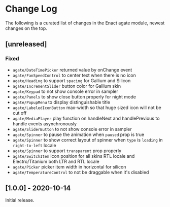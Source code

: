 # Change Log

The following is a curated list of changes in the Enact agate module, newest changes on the top.

## [unreleased]
 
### Fixed
- `agate/DateTimePicker` returned value by onChange event
- `agate/FanSpeedControl` to center text when there is no icon
- `agate/Heading` to support `spacing` for Gallium and Silicon
- `agate/IncrementSlider` button color for Gallium skin
- `agate/Keypad` to not show console error in sampler
- `agate/Panels` to show close button properly for night mode
- `agate/PopupMenu` to display distinguishable title
- `agate/LabeledIconButton` max-width so that huge sized icon will not be cut off
- `agate/MediaPlayer` play function on handleNext and handlePrevious to handle events asynchronously
- `agate/SliderButton` to not show console error in sampler
- `agate/Spinner` to pause the animation when `paused` prop is true
- `agate/Spinner` to show correct layout of spinner when `type` is `loading` in `right-to-left` locale
- `agate/Spinner` to support `transparent` prop properly
- `agate/SwitchItem` icon position for all skins RTL locale and Electro/Titanium both LTR and RTL locale
- `agate/Picker` picker item width in horizontal for silicon
- `agate/TemperatureControl` to not be draggable when it's disabled

## [1.0.0] - 2020-10-14

Initial release.
